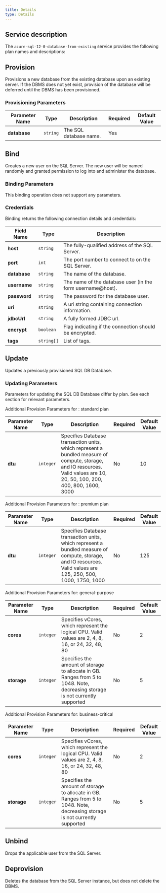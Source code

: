 ```yaml
---
title: Details
type: Details
---
```


## Service description

The `azure-sql-12-0-database-from-existing` service provides the following plan names and descriptions:

## Provision

Provisions a new database from the existing database upon an existing server. If the DBMS does not yet exist, provision of the database will be deferred until the DBMS has been provisioned.

### Provisioning Parameters

| Parameter Name | Type | Description | Required | Default Value |
|----------------|------|-------------|----------|---------------|
| **database** | `string` | The SQL database name. | Yes | |

## Bind

Creates a new user on the SQL Server. The new user will be named randomly and granted permission to log into and administer the database.

### Binding Parameters

This binding operation does not support any parameters.

### Credentials

Binding returns the following connection details and credentials:

| Field Name | Type | Description |
|------------|------|-------------|
| **host** | `string` | The fully-qualified address of the SQL Server. |
| **port** | `int` | The port number to connect to on the SQL Server. |
| **database** | `string` | The name of the database. |
| **username** | `string` | The name of the database user (in the form username@host). |
| **password** | `string` | The password for the database user. |
| **uri** | `string` | A uri string containing connection information. |
| **jdbcUrl** | `string` | A fully formed JDBC url. |
| **encrypt** | `boolean` | Flag indicating if the connection should be encrypted. |
| **tags** | `string[]` | List of tags. |

## Update

Updates a previously provisioned SQL DB Database.

### Updating Parameters

Parameters for updating the SQL DB Database differ by plan. See each section for relevant parameters.

Additional Provision Parameters for : standard plan

| Parameter Name | Type | Description | Required | Default Value |
|----------------|------|-------------|----------|---------------|
| **dtu** | `integer` | Specifies Database transaction units, which represent a bundled measure of compute, storage, and IO resources. Valid values are 10, 20, 50, 100, 200, 400, 800, 1600, 3000 | No | 10 |

Additional Provision Parameters for : premium plan

| Parameter Name | Type | Description | Required | Default Value |
|----------------|------|-------------|----------|---------------|
| **dtu** | `integer` | Specifies Database transaction units, which represent a bundled measure of compute, storage, and IO resources. Valid values are 125, 250, 500, 1000, 1750, 1000 | No | 125 |

Additional Provision Parameters for: general-purpose

| Parameter Name | Type | Description | Required | Default Value |
|----------------|------|-------------|----------|---------------|
| **cores** | `integer` | Specifies vCores, which represent the logical CPU. Valid values are 2, 4, 8, 16, or 24, 32, 48, 80 | No | 2 |
| **storage** | `integer` | Specifies the amount of storage to allocate in GB. Ranges from 5 to 1048. Note, decreasing storage is not currently supported | No | 5 |

Additional Provision Parameters for: business-critical

| Parameter Name | Type | Description | Required | Default Value |
|----------------|------|-------------|----------|---------------|
| **cores** | `integer` | Specifies vCores, which represent the logical CPU. Valid values are 2, 4, 8, 16, or 24, 32, 48, 80 | No | 2 |
| **storage** | `integer` | Specifies the amount of storage to allocate in GB. Ranges from 5 to 1048. Note, decreasing storage is not currently supported | No | 5 |

## Unbind

Drops the applicable user from the SQL Server.

## Deprovision

Deletes the database from the SQL Server instance, but does not delete the DBMS.
